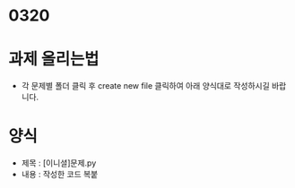# 0320

# 과제 올리는법

* 각 문제별 폴더 클릭 후 create new file 클릭하여 아래 양식대로 작성하시길 바랍니다. 

# 양식

* 제목 : [이니셜]문제.py
* 내용 : 작성한 코드 복붙
